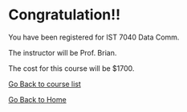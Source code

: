 # Congratulation!!
You have been registered for IST 7040 Data Comm.

The instructor will be	Prof. Brian. 

The cost for this course will be $1700.	

[Go Back to course list](https://roshan1130.github.io/Wilmington-University/link1.html)


[Go Back to Home](https://roshan1130.github.io/Wilmington-University)
